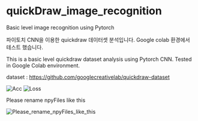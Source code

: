 # quickDraw_image_recognition
Basic level image recognition using Pytorch

파이토치 CNN을 이용한 quickdraw 데이터셋 분석입니다.
Google colab 환경에서 테스트 했습니다.


This is a basic level quickdraw dataset analysis using Pytorch CNN.
Tested in Google Colab environment.


dataset : https://github.com/googlecreativelab/quickdraw-dataset



![Acc](https://user-images.githubusercontent.com/64701432/88463448-c8397080-ceed-11ea-84d8-44b3d8c341b0.png)
![Loss](https://user-images.githubusercontent.com/64701432/88463451-ccfe2480-ceed-11ea-98db-eb38af9739b6.png)


Please rename npyFiles like this

![Please_rename_npyFiles_like_this](https://user-images.githubusercontent.com/64701432/86115898-86dcbd80-bb07-11ea-99b6-c3fa3ee004f7.png)

